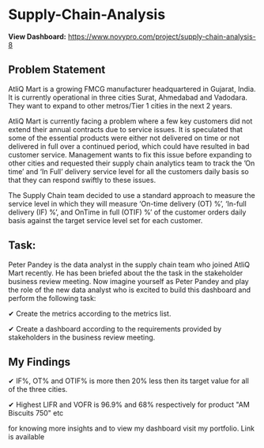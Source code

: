 # Supply-Chain-Analysis

**View Dashboard:** https://www.novypro.com/project/supply-chain-analysis-8

## Problem Statement

AtliQ Mart is a growing FMCG manufacturer headquartered in Gujarat, India. It is currently operational in three cities Surat, Ahmedabad and Vadodara. They want to expand to other metros/Tier 1 cities in the next 2 years.

AtliQ Mart is currently facing a problem where a few key customers did not extend their annual contracts due to service issues. It is speculated that some of the essential products were either not delivered on time or not delivered in full over a continued period, which could have resulted in bad customer service. Management wants to fix this issue before expanding to other cities and requested their supply chain analytics team to track the ’On time’ and ‘In Full’ delivery service level for all the customers daily basis so that they can respond swiftly to these issues.

The Supply Chain team decided to use a standard approach to measure the service level in which they will measure ‘On-time delivery (OT) %’, ‘In-full delivery (IF) %’, and OnTime in full (OTIF) %’ of the customer orders daily basis against the target service level set for each customer.

## Task:  

Peter Pandey is the data analyst in the supply chain team who joined AtliQ Mart recently. He has been briefed about the the task in the stakeholder business review meeting. Now imagine yourself as Peter Pandey and play the role of the new data analyst who is excited to build this dashboard and perform the following task:

✔ Create the metrics according to the metrics list.

✔ Create a dashboard according to the requirements provided by stakeholders in the business review meeting. 

## My Findings

✔ IF%, OT% and OTIF% is more then 20% less then its target value for all of the three cities.

✔ Highest LIFR and VOFR is 96.9% and 68% respectively for product "AM Biscuits 750" etc

for knowing more insights and to view my dashboard visit my portfolio. Link is available 
